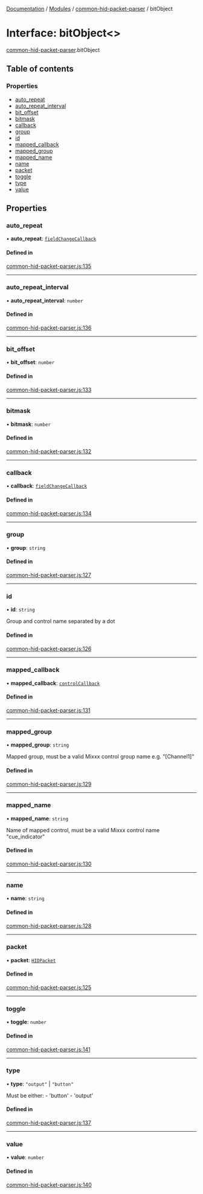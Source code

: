 [Documentation](../README.md) / [Modules](../modules.md) / [common-hid-packet-parser](../modules/common_hid_packet_parser.md) / bitObject

# Interface: bitObject<\>

[common-hid-packet-parser](../modules/common_hid_packet_parser.md).bitObject

## Table of contents

### Properties

- [auto\_repeat](common_hid_packet_parser.bitObject.md#auto_repeat)
- [auto\_repeat\_interval](common_hid_packet_parser.bitObject.md#auto_repeat_interval)
- [bit\_offset](common_hid_packet_parser.bitObject.md#bit_offset)
- [bitmask](common_hid_packet_parser.bitObject.md#bitmask)
- [callback](common_hid_packet_parser.bitObject.md#callback)
- [group](common_hid_packet_parser.bitObject.md#group)
- [id](common_hid_packet_parser.bitObject.md#id)
- [mapped\_callback](common_hid_packet_parser.bitObject.md#mapped_callback)
- [mapped\_group](common_hid_packet_parser.bitObject.md#mapped_group)
- [mapped\_name](common_hid_packet_parser.bitObject.md#mapped_name)
- [name](common_hid_packet_parser.bitObject.md#name)
- [packet](common_hid_packet_parser.bitObject.md#packet)
- [toggle](common_hid_packet_parser.bitObject.md#toggle)
- [type](common_hid_packet_parser.bitObject.md#type)
- [value](common_hid_packet_parser.bitObject.md#value)

## Properties

### auto\_repeat

• **auto\_repeat**: [`fieldChangeCallback`](../modules/common_hid_packet_parser.md#fieldchangecallback)

#### Defined in

[common-hid-packet-parser.js:135](https://github.com/JoergAtGithub/mixxx/blob/8d2d71e396/res/controllers/common-hid-packet-parser.js#L135)

___

### auto\_repeat\_interval

• **auto\_repeat\_interval**: `number`

#### Defined in

[common-hid-packet-parser.js:136](https://github.com/JoergAtGithub/mixxx/blob/8d2d71e396/res/controllers/common-hid-packet-parser.js#L136)

___

### bit\_offset

• **bit\_offset**: `number`

#### Defined in

[common-hid-packet-parser.js:133](https://github.com/JoergAtGithub/mixxx/blob/8d2d71e396/res/controllers/common-hid-packet-parser.js#L133)

___

### bitmask

• **bitmask**: `number`

#### Defined in

[common-hid-packet-parser.js:132](https://github.com/JoergAtGithub/mixxx/blob/8d2d71e396/res/controllers/common-hid-packet-parser.js#L132)

___

### callback

• **callback**: [`fieldChangeCallback`](../modules/common_hid_packet_parser.md#fieldchangecallback)

#### Defined in

[common-hid-packet-parser.js:134](https://github.com/JoergAtGithub/mixxx/blob/8d2d71e396/res/controllers/common-hid-packet-parser.js#L134)

___

### group

• **group**: `string`

#### Defined in

[common-hid-packet-parser.js:127](https://github.com/JoergAtGithub/mixxx/blob/8d2d71e396/res/controllers/common-hid-packet-parser.js#L127)

___

### id

• **id**: `string`

Group and control name separated by a dot

#### Defined in

[common-hid-packet-parser.js:126](https://github.com/JoergAtGithub/mixxx/blob/8d2d71e396/res/controllers/common-hid-packet-parser.js#L126)

___

### mapped\_callback

• **mapped\_callback**: [`controlCallback`](../modules/common_hid_packet_parser.md#controlcallback)

#### Defined in

[common-hid-packet-parser.js:131](https://github.com/JoergAtGithub/mixxx/blob/8d2d71e396/res/controllers/common-hid-packet-parser.js#L131)

___

### mapped\_group

• **mapped\_group**: `string`

Mapped group, must be a valid Mixxx control group name e.g. "[Channel1]"

#### Defined in

[common-hid-packet-parser.js:129](https://github.com/JoergAtGithub/mixxx/blob/8d2d71e396/res/controllers/common-hid-packet-parser.js#L129)

___

### mapped\_name

• **mapped\_name**: `string`

Name of mapped control, must be a valid Mixxx control name "cue_indicator"

#### Defined in

[common-hid-packet-parser.js:130](https://github.com/JoergAtGithub/mixxx/blob/8d2d71e396/res/controllers/common-hid-packet-parser.js#L130)

___

### name

• **name**: `string`

#### Defined in

[common-hid-packet-parser.js:128](https://github.com/JoergAtGithub/mixxx/blob/8d2d71e396/res/controllers/common-hid-packet-parser.js#L128)

___

### packet

• **packet**: [`HIDPacket`](../classes/common_hid_packet_parser.HIDPacket.md)

#### Defined in

[common-hid-packet-parser.js:125](https://github.com/JoergAtGithub/mixxx/blob/8d2d71e396/res/controllers/common-hid-packet-parser.js#L125)

___

### toggle

• **toggle**: `number`

#### Defined in

[common-hid-packet-parser.js:141](https://github.com/JoergAtGithub/mixxx/blob/8d2d71e396/res/controllers/common-hid-packet-parser.js#L141)

___

### type

• **type**: ``"output"`` \| ``"button"``

Must be either:
             - 'button'
             - 'output'

#### Defined in

[common-hid-packet-parser.js:137](https://github.com/JoergAtGithub/mixxx/blob/8d2d71e396/res/controllers/common-hid-packet-parser.js#L137)

___

### value

• **value**: `number`

#### Defined in

[common-hid-packet-parser.js:140](https://github.com/JoergAtGithub/mixxx/blob/8d2d71e396/res/controllers/common-hid-packet-parser.js#L140)

